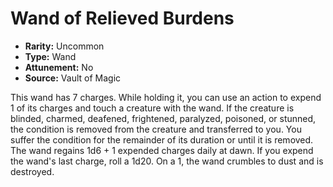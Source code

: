 # Wand of Relieved Burdens

- **Rarity:** Uncommon
- **Type:** Wand
- **Attunement:** No
- **Source:** Vault of Magic

This wand has 7 charges. While holding it, you can use an action to expend 1 of its charges and touch a creature with the wand. If the creature is blinded, charmed, deafened, frightened, paralyzed, poisoned, or stunned, the condition is removed from the creature and transferred to you. You suffer the condition for the remainder of its duration or until it is removed. The wand regains 1d6 + 1 expended charges daily at dawn. If you expend the wand's last charge, roll a 1d20. On a 1, the wand crumbles to dust and is destroyed.
